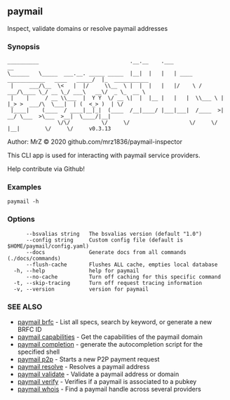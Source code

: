 ## paymail

Inspect, validate domains or resolve paymail addresses

### Synopsis

```
__________                             .__.__    .___                                     __                
\______   \_____  ___.__. _____ _____  |__|  |   |   | ____   ____________   ____   _____/  |_  ___________ 
 |     ___/\__  \<   |  |/     \\__  \ |  |  |   |   |/    \ /  ___/\____ \_/ __ \_/ ___\   __\/  _ \_  __ \
 |    |     / __ \\___  |  Y Y  \/ __ \|  |  |__ |   |   |  \\___ \ |  |_> >  ___/\  \___|  | (  <_> )  | \/
 |____|    (____  / ____|__|_|  (____  /__|____/ |___|___|  /____  >|   __/ \___  >\___  >__|  \____/|__|   
                \/\/          \/     \/                   \/     \/ |__|        \/     \/     v0.3.13
```
Author: MrZ © 2020 github.com/mrz1836/paymail-inspector

This CLI app is used for interacting with paymail service providers.

Help contribute via Github!


### Examples

```
paymail -h
```

### Options

```
      --bsvalias string   The bsvalias version (default "1.0")
      --config string     Custom config file (default is $HOME/paymail/config.yaml)
      --docs              Generate docs from all commands (./docs/commands)
      --flush-cache       Flushes ALL cache, empties local database
  -h, --help              help for paymail
      --no-cache          Turn off caching for this specific command
  -t, --skip-tracing      Turn off request tracing information
  -v, --version           version for paymail
```

### SEE ALSO

* [paymail brfc](paymail_brfc.md)	 - List all specs, search by keyword, or generate a new BRFC ID
* [paymail capabilities](paymail_capabilities.md)	 - Get the capabilities of the paymail domain
* [paymail completion](paymail_completion.md)	 - generate the autocompletion script for the specified shell
* [paymail p2p](paymail_p2p.md)	 - Starts a new P2P payment request
* [paymail resolve](paymail_resolve.md)	 - Resolves a paymail address
* [paymail validate](paymail_validate.md)	 - Validate a paymail address or domain
* [paymail verify](paymail_verify.md)	 - Verifies if a paymail is associated to a pubkey
* [paymail whois](paymail_whois.md)	 - Find a paymail handle across several providers

